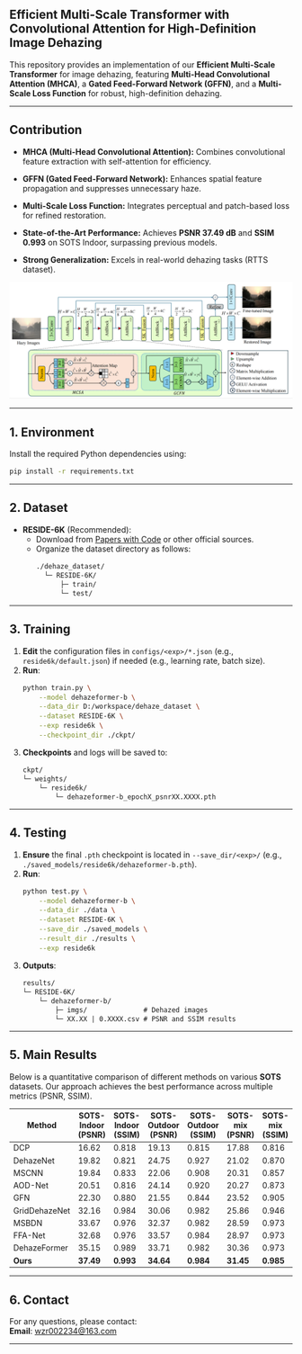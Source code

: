 ## Efficient Multi-Scale Transformer with Convolutional Attention for High-Definition Image Dehazing

This repository provides an implementation of our **Efficient Multi-Scale Transformer** for image dehazing, featuring **Multi-Head Convolutional Attention (MHCA)**, a **Gated Feed-Forward Network (GFFN)**, and a **Multi-Scale Loss Function** for robust, high-definition dehazing.

---

## Contribution

- **MHCA (Multi-Head Convolutional Attention):**  Combines convolutional feature extraction with self-attention for efficiency.

- **GFFN (Gated Feed-Forward Network):**  Enhances spatial feature propagation and suppresses unnecessary haze.

- **Multi-Scale Loss Function:**  Integrates perceptual and patch-based loss for refined restoration.

- **State-of-the-Art Performance:**  Achieves **PSNR 37.49 dB** and **SSIM 0.993** on SOTS Indoor, surpassing previous models.

- **Strong Generalization:**  Excels in real-world dehazing tasks (RTTS dataset).

![模型框架](https://raw.githubusercontent.com/Wang1666570/Efficient-Multi-Scale-Transformer/main/framework/framework.png)

---

## 1. Environment

Install the required Python dependencies using:
```bash
pip install -r requirements.txt
```

---

## 2. Dataset

- **RESIDE-6K** (Recommended):  
  - Download from [Papers with Code](https://paperswithcode.com/sota/image-dehazing-on-reside-6k) or other official sources.
  - Organize the dataset directory as follows:
    ```
    ./dehaze_dataset/
      └─ RESIDE-6K/
          ├─ train/
          └─ test/
    ```

---

## 3. Training

1. **Edit** the configuration files in `configs/<exp>/*.json` (e.g., `reside6k/default.json`) if needed (e.g., learning rate, batch size).
2. **Run**:
   ```bash
   python train.py \
       --model dehazeformer-b \
       --data_dir D:/workspace/dehaze_dataset \
       --dataset RESIDE-6K \
       --exp reside6k \
       --checkpoint_dir ./ckpt/
   ```
3. **Checkpoints** and logs will be saved to:
   ```
   ckpt/
   └─ weights/
       └─ reside6k/
           └─ dehazeformer-b_epochX_psnrXX.XXXX.pth
   ```

---

## 4. Testing

1. **Ensure** the final `.pth` checkpoint is located in `--save_dir/<exp>/` (e.g., `./saved_models/reside6k/dehazeformer-b.pth`).
2. **Run**:
   ```bash
   python test.py \
       --model dehazeformer-b \
       --data_dir ./data \
       --dataset RESIDE-6K \
       --save_dir ./saved_models \
       --result_dir ./results \
       --exp reside6k
   ```
3. **Outputs**:
   ```
   results/
   └─ RESIDE-6K/
       └─ dehazeformer-b/
           ├─ imgs/              # Dehazed images
           └─ XX.XX | 0.XXXX.csv # PSNR and SSIM results
   ```

---

## 5. Main Results

Below is a quantitative comparison of different methods on various **SOTS** datasets. Our approach achieves the best performance across multiple metrics (PSNR, SSIM).

| Method         | SOTS-Indoor (PSNR) | SOTS-Indoor (SSIM) | SOTS-Outdoor (PSNR) | SOTS-Outdoor (SSIM) | SOTS-mix (PSNR) | SOTS-mix (SSIM) |
|----------------|--------------------|--------------------|---------------------|---------------------|----------------|----------------|
| DCP        | 16.62             | 0.818              | 19.13              | 0.815               | 17.88          | 0.816          |
| DehazeNet | 19.82             | 0.821              | 24.75              | 0.927               | 21.02          | 0.870          |
| MSCNN      | 19.84             | 0.833              | 22.06              | 0.908               | 20.31          | 0.857          |
| AOD-Net    | 20.51             | 0.816              | 24.14              | 0.920               | 20.27          | 0.873          |
| GFN       | 22.30             | 0.880              | 21.55              | 0.844               | 23.52          | 0.905          |
| GridDehazeNet  | 32.16         | 0.984              | 30.06              | 0.982               | 25.86          | 0.946          |
| MSBDN     | 33.67             | 0.976              | 32.37              | 0.982               | 28.59          | 0.973          |
| FFA-Net    | 32.68             | 0.976              | 33.57              | 0.984               | 28.97          | 0.973          |
| DehazeFormer | 35.15         | 0.989              | 33.71              | 0.982               | 30.36          | 0.973          |
| **Ours**       | **37.49**         | **0.993**          | **34.64**          | **0.984**           | **31.45**      | **0.985**      |

---


## 6. Contact

For any questions, please contact:  
**Email**: [wzr002234@163.com](mailto:wzr002234@163.com)

---

